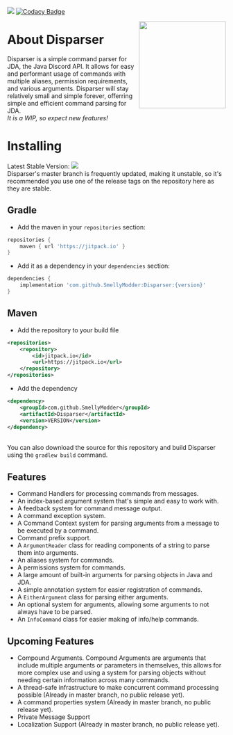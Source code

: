 [![](https://cdn.discordapp.com/attachments/667088262287851551/765724389244534825/disparser-1.3.0.PNG)](https://jitpack.io/#SmellyModder/Disparser/1.3.0)
[![Codacy Badge](https://app.codacy.com/project/badge/Grade/7eff67ac4c1d49bfb356ff1028bc9028)](https://www.codacy.com/gh/SmellyModder/Disparser/dashboard?utm_source=github.com&amp;utm_medium=referral&amp;utm_content=SmellyModder/Disparser&amp;utm_campaign=Badge_Grade)

<img align="right" src="https://cdn.discordapp.com/attachments/667088262287851551/740459139141992469/disparser_logo.png" height="200" width="200">

# About Disparser
Disparser is a simple command parser for JDA, the Java Discord API.
It allows for easy and performant usage of commands with multiple aliases, permission requirements, and various arguments.
Disparser will stay relatively small and simple forever, offerring simple and efficient command parsing for JDA.
<br> *It is a WIP, so expect new features!* </br>

# Installing
Latest Stable Version: [![](https://cdn.discordapp.com/attachments/667088262287851551/765724389244534825/disparser-1.3.0.PNG)](https://jitpack.io/#SmellyModder/Disparser/1.3.0)
<br>Disparser's master branch is frequently updated, making it unstable, so it's recommended you use one of the release tags on the repository here as they are stable.</br>
## Gradle
* Add the maven in your `repositories` section:
```gradle
repositories {
    maven { url 'https://jitpack.io' }
}
```
* Add it as a dependency in your `dependencies` section:
```gradle
dependencies {
    implementation 'com.github.SmellyModder:Disparser:{version}'
}
```
## Maven
* Add the repository to your build file
```xml
<repositories>
    <repository>
        <id>jitpack.io</id>
        <url>https://jitpack.io</url>
    </repository>
</repositories>
```
* Add the dependency
```xml
<dependency>
    <groupId>com.github.SmellyModder</groupId>
    <artifactId>Disparser</artifactId>
    <version>VERSION</version>
</dependency>
```
<br> You can also download the source for this repository and build Disparser using the `gradlew build` command.</br>

## Features
* Command Handlers for processing commands from messages.
* An index-based argument system that's simple and easy to work with.
* A feedback system for command message output.
* A command exception system.
* A Command Context system for parsing arguments from a message to be executed by a command.
* Command prefix support.
* A `ArgumentReader` class for reading components of a string to parse them into arguments.
* An aliases system for commands.
* A permissions system for commands.
* A large amount of built-in arguments for parsing objects in Java and JDA.
* A simple annotation system for easier registration of commands.
* A `EitherArgument` class for parsing either arguments.
* An optional system for arguments, allowing some arguments to not always have to be parsed.
* An `InfoCommand` class for easier making of info/help commands.

## Upcoming Features
* Compound Arguments. Compound Arguments are arguments that include multiple arguments or parameters in themselves, this allows for more complex use and using a system for parsing objects without needing certain information across many commands.
* A thread-safe infrastructure to make concurrent command processing possible (Already in master branch, no public release yet).
* A command properties system (Already in master branch, no public release yet).
* Private Message Support
* Localization Support (Already in master branch, no public release yet).
